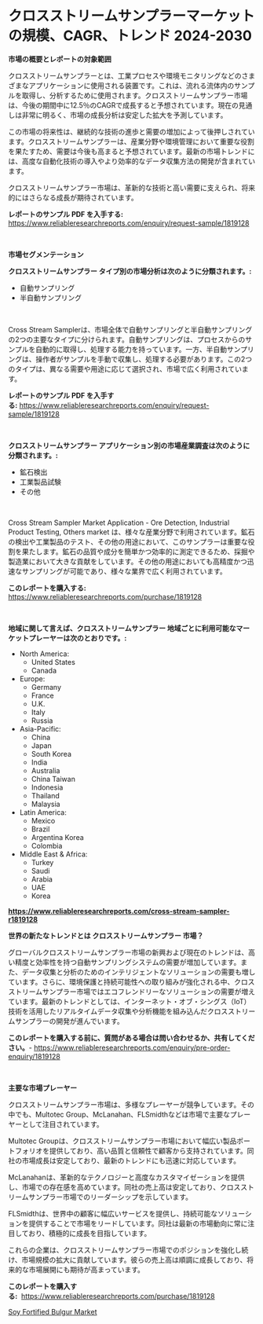 <p><h1>クロスストリームサンプラーマーケットの規模、CAGR、トレンド 2024-2030</h1></p><p><strong>市場の概要とレポートの対象範囲</strong></p>
<p><p>クロスストリームサンプラーとは、工業プロセスや環境モニタリングなどのさまざまなアプリケーションに使用される装置です。これは、流れる流体内のサンプルを取得し、分析するために使用されます。クロスストリームサンプラー市場は、今後の期間中に12.5％のCAGRで成長すると予想されています。現在の見通しは非常に明るく、市場の成長分析は安定した拡大を予測しています。</p><p>この市場の将来性は、継続的な技術の進歩と需要の増加によって後押しされています。クロスストリームサンプラーは、産業分野や環境管理において重要な役割を果たすため、需要は今後も高まると予想されています。最新の市場トレンドには、高度な自動化技術の導入やより効率的なデータ収集方法の開発が含まれています。</p><p>クロスストリームサンプラー市場は、革新的な技術と高い需要に支えられ、将来的にはさらなる成長が期待されています。</p></p>
<p><strong>レポートのサンプル PDF を入手する:</strong> <a href="https://www.reliableresearchreports.com/enquiry/request-sample/1819128">https://www.reliableresearchreports.com/enquiry/request-sample/1819128</a></p>
<p>&nbsp;</p>
<p><strong>市場セグメンテーション</strong></p>
<p><strong>クロスストリームサンプラー タイプ別の市場分析は次のように分類されます。:</strong></p>
<p><ul><li>自動サンプリング</li><li>半自動サンプリング</li></ul></p>
<p>&nbsp;</p>
<p><p>Cross Stream Samplerは、市場全体で自動サンプリングと半自動サンプリングの2つの主要なタイプに分けられます。自動サンプリングは、プロセスからのサンプルを自動的に取得し、処理する能力を持っています。一方、半自動サンプリングは、操作者がサンプルを手動で収集し、処理する必要があります。この2つのタイプは、異なる需要や用途に応じて選択され、市場で広く利用されています。</p></p>
<p><strong>レポートのサンプル PDF を入手する:</strong>&nbsp;<a href="https://www.reliableresearchreports.com/enquiry/request-sample/1819128">https://www.reliableresearchreports.com/enquiry/request-sample/1819128</a></p>
<p>&nbsp;</p>
<p><strong> クロスストリームサンプラー アプリケーション別の市場産業調査は次のように分類されます。:</strong></p>
<p><ul><li>鉱石検出</li><li>工業製品試験</li><li>その他</li></ul></p>
<p>&nbsp;</p>
<p><p>Cross Stream Sampler Market Application - Ore Detection, Industrial Product Testing, Others market は、様々な産業分野で利用されています。鉱石の検出や工業製品のテスト、その他の用途において、このサンプラーは重要な役割を果たします。鉱石の品質や成分を簡単かつ効率的に測定できるため、採掘や製造業において大きな貢献をしています。その他の用途においても高精度かつ迅速なサンプリングが可能であり、様々な業界で広く利用されています。</p></p>
<p><strong>このレポートを購入する:</strong>&nbsp; <a href="https://www.reliableresearchreports.com/purchase/1819128">https://www.reliableresearchreports.com/purchase/1819128</a></p>
<p>&nbsp;</p>
<p><strong>地域に関して言えば、クロスストリームサンプラー 地域ごとに利用可能なマーケットプレーヤーは次のとおりです。:</strong></p>
<p><ul>
    <li>
        North America:
        <ul>
            <li>United States</li>
            <li>Canada</li>
        </ul>
    </li>
    <li>
        Europe:
        <ul>
            <li>Germany</li>
            <li>France</li>
            <li>U.K.</li>
            <li>Italy</li>
            <li>Russia</li>
        </ul>
    </li>
    <li>
        Asia-Pacific:
        <ul>
            <li>China</li>
            <li>Japan</li>
            <li>South Korea</li>
            <li>India</li>
            <li>Australia</li>
            <li>China Taiwan</li>
            <li>Indonesia</li>
            <li>Thailand</li>
            <li>Malaysia</li>
        </ul>
    </li>
    <li>
        Latin America:
        <ul>
            <li>Mexico</li>
            <li>Brazil</li>
            <li>Argentina Korea</li>
            <li>Colombia</li>
        </ul>
    </li>
    <li>
        Middle East & Africa:
        <ul>
            <li>Turkey</li>
            <li>Saudi</li>
            <li>Arabia</li>
            <li>UAE</li>
            <li>Korea</li>
        </ul>
    </li>
    </ul></p>
<p><strong><a href="https://www.reliableresearchreports.com/cross-stream-sampler-r1819128">https://www.reliableresearchreports.com/cross-stream-sampler-r1819128</a></strong>&nbsp;</p>
<p><strong>世界の新たなトレンドとは クロスストリームサンプラー 市場？</strong></p>
<p><p>グローバルクロスストリームサンプラー市場の新興および現在のトレンドは、高い精度と効率性を持つ自動サンプリングシステムの需要が増加しています。また、データ収集と分析のためのインテリジェントなソリューションの需要も増しています。さらに、環境保護と持続可能性への取り組みが強化される中、クロスストリームサンプラー市場ではエコフレンドリーなソリューションの需要が増えています。最新のトレンドとしては、インターネット・オブ・シングス（IoT）技術を活用したリアルタイムデータ収集や分析機能を組み込んだクロスストリームサンプラーの開発が進んでいます。</p></p>
<p><strong>このレポートを購入する前に、質問がある場合は問い合わせるか、共有してください。</strong>- <a href="https://www.reliableresearchreports.com/enquiry/pre-order-enquiry/1819128">https://www.reliableresearchreports.com/enquiry/pre-order-enquiry/1819128</a></p>
<p>&nbsp;</p>
<p><strong>主要な市場プレーヤー</strong></p>
<p><p>クロスストリームサンプラー市場は、多様なプレーヤーが競争しています。その中でも、Multotec Group、McLanahan、FLSmidthなどは市場で主要なプレーヤーとして注目されています。</p><p>Multotec Groupは、クロスストリームサンプラー市場において幅広い製品ポートフォリオを提供しており、高い品質と信頼性で顧客から支持されています。同社の市場成長は安定しており、最新のトレンドにも迅速に対応しています。</p><p>McLanahanは、革新的なテクノロジーと高度なカスタマイゼーションを提供し、市場での存在感を高めています。同社の売上高は安定しており、クロスストリームサンプラー市場でのリーダーシップを示しています。</p><p>FLSmidthは、世界中の顧客に幅広いサービスを提供し、持続可能なソリューションを提供することで市場をリードしています。同社は最新の市場動向に常に注目しており、積極的に成長を目指しています。</p><p>これらの企業は、クロスストリームサンプラー市場でのポジションを強化し続け、市場規模の拡大に貢献しています。彼らの売上高は順調に成長しており、将来的な市場展開にも期待が高まっています。</p></p>
<p><strong>このレポートを購入する:</strong>&nbsp;&nbsp;<a href="https://www.reliableresearchreports.com/purchase/1819128">https://www.reliableresearchreports.com/purchase/1819128</a></p>
<p><p><a href="https://crocus-run-b5a.notion.site/Soy-Fortified-Bulgur-Market-Furnishes-Information-on-Market-Share-Market-Trends-and-Market-Growth-90ebbb2779b84ca9af1d0de229f14601">Soy Fortified Bulgur Market</a></p></p>